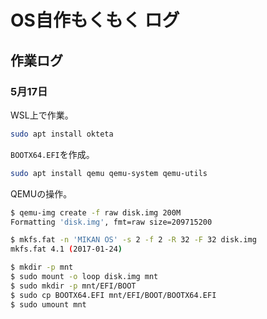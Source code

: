 # OS自作もくもく ログ

## 作業ログ

### 5月17日

WSL上で作業。

```sh
sudo apt install okteta
```

`BOOTX64.EFI`を作成。

```sh
sudo apt install qemu qemu-system qemu-utils
```

QEMUの操作。

```sh
$ qemu-img create -f raw disk.img 200M
Formatting 'disk.img', fmt=raw size=209715200

$ mkfs.fat -n 'MIKAN OS' -s 2 -f 2 -R 32 -F 32 disk.img         
mkfs.fat 4.1 (2017-01-24)

$ mkdir -p mnt
$ sudo mount -o loop disk.img mnt
$ sudo mkdir -p mnt/EFI/BOOT
$ sudo cp BOOTX64.EFI mnt/EFI/BOOT/BOOTX64.EFI
$ sudo umount mnt
```